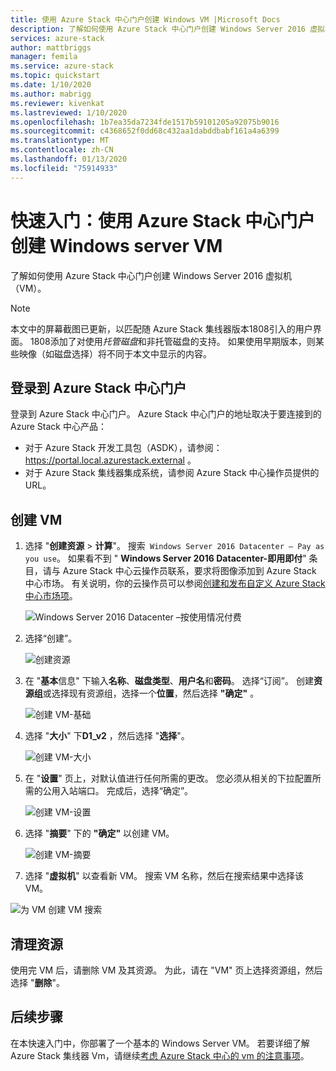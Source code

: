 ```yaml
---
title: 使用 Azure Stack 中心门户创建 Windows VM |Microsoft Docs
description: 了解如何使用 Azure Stack 中心门户创建 Windows Server 2016 虚拟机（VM）。
services: azure-stack
author: mattbriggs
manager: femila
ms.service: azure-stack
ms.topic: quickstart
ms.date: 1/10/2020
ms.author: mabrigg
ms.reviewer: kivenkat
ms.lastreviewed: 1/10/2020
ms.openlocfilehash: 1b7ea35da7234fde1517b59101205a92075b9016
ms.sourcegitcommit: c4368652f0dd68c432aa1dabddbabf161a4a6399
ms.translationtype: MT
ms.contentlocale: zh-CN
ms.lasthandoff: 01/13/2020
ms.locfileid: "75914933"
---
```

# <a name="quickstart-create-a-windows-server-vm-with-the-azure-stack-hub-portal"></a>快速入门：使用 Azure Stack 中心门户创建 Windows server VM

了解如何使用 Azure Stack 中心门户创建 Windows Server 2016 虚拟机（VM）。

> [!NOTE]  
> 本文中的屏幕截图已更新，以匹配随 Azure Stack 集线器版本1808引入的用户界面。 1808添加了对使用*托管磁盘*和非托管磁盘的支持。 如果使用早期版本，则某些映像（如磁盘选择）将不同于本文中显示的内容。  


## <a name="sign-in-to-the-azure-stack-hub-portal"></a>登录到 Azure Stack 中心门户

登录到 Azure Stack 中心门户。 Azure Stack 中心门户的地址取决于要连接到的 Azure Stack 中心产品：

* 对于 Azure Stack 开发工具包（ASDK），请参阅： https://portal.local.azurestack.external 。
* 对于 Azure Stack 集线器集成系统，请参阅 Azure Stack 中心操作员提供的 URL。

## <a name="create-a-vm"></a>创建 VM

1. 选择 "**创建资源** > **计算**"。 搜索` Windows Server 2016 Datacenter – Pay as you use`。
    如果看不到 " **Windows Server 2016 Datacenter-即用即付**" 条目，请与 Azure Stack 中心云操作员联系，要求将图像添加到 Azure Stack 中心市场。 有关说明，你的云操作员可以参阅[创建和发布自定义 Azure Stack 中心市场项](../operator/azure-stack-create-and-publish-marketplace-item.md)。

    ![Windows Server 2016 Datacenter –按使用情况付费](./media/azure-stack-quick-windows-portal/image1.png)

1. 选择“创建”。

    ![创建资源](./media/azure-stack-quick-windows-portal/image2.png)

1. 在 "**基本**信息" 下输入**名称**、**磁盘类型**、**用户名**和**密码**。 选择“订阅”。 创建**资源组**或选择现有资源组，选择一个**位置**，然后选择 **"确定"** 。

    ![创建 VM-基础](./media/azure-stack-quick-windows-portal/image3.png)

1. 选择 "**大小**" 下**D1_v2** ，然后选择 "**选择**"。

    ![创建 VM-大小](./media/azure-stack-quick-windows-portal/image4.png)

1. 在 "**设置**" 页上，对默认值进行任何所需的更改。 您必须从相关的下拉配置所需的公用入站端口。 完成后，选择“确定”。

    ![创建 VM-设置](./media/azure-stack-quick-windows-portal/image5.png)

1. 选择 "**摘要**" 下的 **"确定"** 以创建 VM。

    ![创建 VM-摘要](./media/azure-stack-quick-windows-portal/image6.png)

1. 选择 "**虚拟机**" 以查看新 VM。 搜索 VM 名称，然后在搜索结果中选择该 VM。

![为 VM 创建 VM 搜索](./media/azure-stack-quick-windows-portal/image7.png)

## <a name="clean-up-resources"></a>清理资源

使用完 VM 后，请删除 VM 及其资源。 为此，请在 "VM" 页上选择资源组，然后选择 "**删除**"。

## <a name="next-steps"></a>后续步骤

在本快速入门中，你部署了一个基本的 Windows Server VM。 若要详细了解 Azure Stack 集线器 Vm，请继续[考虑 Azure Stack 中心的 vm 的注意事项](azure-stack-vm-considerations.md)。

